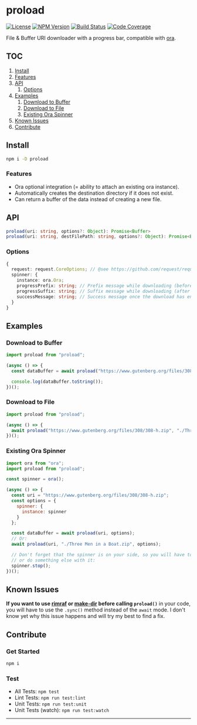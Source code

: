 # proload

[![License][img-license]][link-license]
[![NPM Version][img-npm]][link-npm]
[![Build Status][img-travis]][link-travis]
[![Code Coverage][img-coveralls]][link-coveralls]

File & Buffer URI downloader with a progress bar, compatible with [ora][link-ora].

## TOC

1. [Install](#install)
1. [Features](#features)
1. [API](#api)
   1. [Options](#options)
1. [Examples](#examples)
   1. [Download to Buffer](#download-to-buffer)
   1. [Download to File](#download-to-file)
   1. [Existing Ora Spinner](#existing-ora-spinner)
1. [Known Issues](#known-issues)
1. [Contribute](#contribute)

## Install

```bash
npm i -D proload
```

### Features

- Ora optional integration (= ability to attach an existing ora instance).
- Automatically creates the destination directory if it does not exist.
- Can return a buffer of the data instead of creating a new file.

## API

```ts
proload(uri: string, options?: Object): Promise<Buffer>
proload(uri: string, destFilePath: string, options?: Object): Promise<Buffer>
```

### Options

```ts
{
  request: request.CoreOptions; // @see https://github.com/request/request#requestoptions-callback
  spinner: {
    instance: ora.Ora;
    progressPrefix: string; // Prefix message while downloading (before the `XXX%`)
    progressSuffix: string; // Suffix message while downloading (after the `XXX%`)
    successMessage: string; // Success message once the download has ended
  }
}
```

## Examples

### Download to Buffer

```js
import proload from "proload";

(async () => {
  const dataBuffer = await proload("https://www.gutenberg.org/files/308/308-h.zip");

  console.log(dataBuffer.toString());
})();
```

### Download to File

```js
import proload from "proload";

(async () => {
  await proload("https://www.gutenberg.org/files/308/308-h.zip", "./Three Men in a Boat.zip");
})();
```

### Existing Ora Spinner

```js
import ora from "ora";
import proload from "proload";

const spinner = ora();

(async () => {
  const uri = "https://www.gutenberg.org/files/308/308-h.zip";
  const options = {
    spinner: {
      instance: spinner
    }
  };

  const dataBuffer = await proload(uri, options);
  // Or:
  await proload(uri, "./Three Men in a Boat.zip", options);

  // Don't forget that the spinner is on your side, so you will have to stop it yourself
  // or do something else with it:
  spinner.stop();
})();
```

## Known Issues

**If you want to use [rimraf][link-rimraf] or [make-dir][link-make-dir] before calling `proload()`**
in your code, you will have to use the `.sync()` method instead of the `await` mode. I don't know
yet why this issue happens and will try my best to find a fix.

## Contribute

### Get Started

```bash
npm i
```

### Test

- All Tests: `npm test`
- Lint Tests: `npm run test:lint`
- Unit Tests: `npm run test:unit`
- Unit Tests (watch): `npm run test:watch`

---

[img-coveralls]: https://img.shields.io/coveralls/github/ivangabriele/proload/master?style=flat-square
[img-license]: https://img.shields.io/badge/License-MIT-blue?style=flat-square
[img-npm]: https://img.shields.io/npm/v/proload?style=flat-square
[img-travis]: https://img.shields.io/travis/com/ivangabriele/proload/master?style=flat-square
[link-coveralls]: https://coveralls.io/github/ivangabriele/proload
[link-license]: https://github.com/ivangabriele/proload/blob/master/LICENSE
[link-ora]: https://github.com/sindresorhus/ora
[link-npm]: https://www.npmjs.com/package/proload
[link-rimraf]: https://github.com/isaacs/rimraf
[link-make-dir]: https://github.com/sindresorhus/make-dir
[link-travis]: https://travis-ci.com/ivangabriele/proload
